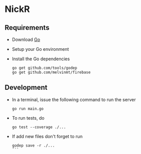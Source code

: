 # NickR

Requirements
------------

  + Download [Go](http://golang.org/dl)

  + Setup your Go environment

  + Install the Go dependencies

    ```shell
    go get github.com/tools/godep
    go get github.com/melvinmt/firebase
    ```

Development
-----------

  + In a terminal, issue the following command to run the server

    ```shell
    go run main.go
    ```

  + To run tests, do

    ```shell
    go test --coverage ./...
    ```

  + If add new files don't forget to run

    ````shell
    godep save -r ./...
    ```








